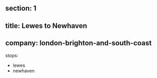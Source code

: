 ﻿section: 1
----
title: Lewes to Newhaven
----
company: london-brighton-and-south-coast
----
stops:
- lewes
- newhaven
